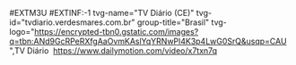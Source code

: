 #EXTM3U
#EXTINF:-1 tvg-name="TV Diário (CE)" tvg-id="tvdiario.verdesmares.com.br" group-title="Brasil" tvg-logo="https://encrypted-tbn0.gstatic.com/images?q=tbn:ANd9GcRPeRXfgAaOvmKAslYqYRNwPl4K3p4LwG0SrQ&usqp=CAU ",TV Diário  https://www.dailymotion.com/video/x7txn7q
